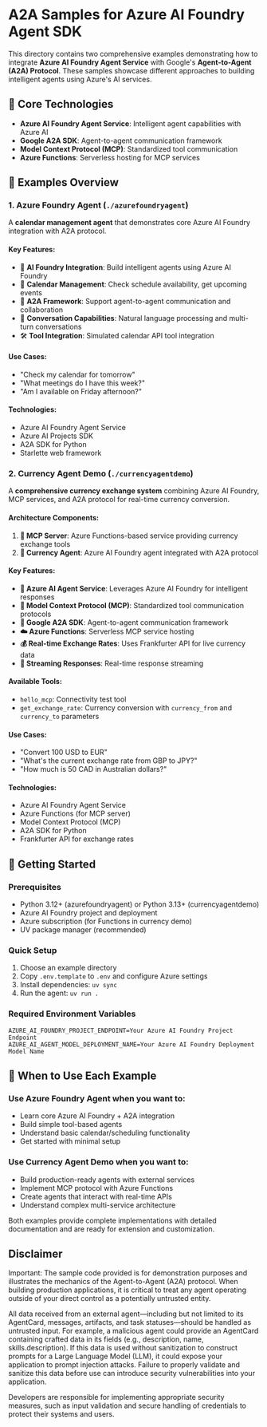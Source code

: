 # A2A Samples for Azure AI Foundry Agent SDK

This directory contains two comprehensive examples demonstrating how to integrate **Azure AI Foundry Agent Service** with Google's **Agent-to-Agent (A2A) Protocol**. These samples showcase different approaches to building intelligent agents using Azure's AI services.

## 🔋 Core Technologies

- **Azure AI Foundry Agent Service**: Intelligent agent capabilities with Azure AI
- **Google A2A SDK**: Agent-to-agent communication framework
- **Model Context Protocol (MCP)**: Standardized tool communication
- **Azure Functions**: Serverless hosting for MCP services

## 📁 Examples Overview

### 1. Azure Foundry Agent (`./azurefoundryagent`)

A **calendar management agent** that demonstrates core Azure AI Foundry integration with A2A protocol.

#### Key Features:
- 🤖 **AI Foundry Integration**: Build intelligent agents using Azure AI Foundry
- 📅 **Calendar Management**: Check schedule availability, get upcoming events
- 🔄 **A2A Framework**: Support agent-to-agent communication and collaboration
- 💬 **Conversation Capabilities**: Natural language processing and multi-turn conversations
- 🛠️ **Tool Integration**: Simulated calendar API tool integration

#### Use Cases:
- "Check my calendar for tomorrow"
- "What meetings do I have this week?"
- "Am I available on Friday afternoon?"

#### Technologies:
- Azure AI Foundry Agent Service
- Azure AI Projects SDK
- A2A SDK for Python
- Starlette web framework

### 2. Currency Agent Demo (`./currencyagentdemo`)

A **comprehensive currency exchange system** combining Azure AI Foundry, MCP services, and A2A protocol for real-time currency conversion.

#### Architecture Components:
1. **🔌 MCP Server**: Azure Functions-based service providing currency exchange tools
2. **💱 Currency Agent**: Azure AI Foundry agent integrated with A2A protocol

#### Key Features:
- **🎯 Azure AI Agent Service**: Leverages Azure AI Foundry for intelligent responses
- **🔧 Model Context Protocol (MCP)**: Standardized tool communication protocols
- **🤝 Google A2A SDK**: Agent-to-agent communication framework
- **☁️ Azure Functions**: Serverless MCP service hosting
- **💰 Real-time Exchange Rates**: Uses Frankfurter API for live currency data
- **📡 Streaming Responses**: Real-time response streaming

#### Available Tools:
- `hello_mcp`: Connectivity test tool
- `get_exchange_rate`: Currency conversion with `currency_from` and `currency_to` parameters

#### Use Cases:
- "Convert 100 USD to EUR"
- "What's the current exchange rate from GBP to JPY?"
- "How much is 50 CAD in Australian dollars?"

#### Technologies:
- Azure AI Foundry Agent Service
- Azure Functions (for MCP server)
- Model Context Protocol (MCP)
- A2A SDK for Python
- Frankfurter API for exchange rates

## 🚀 Getting Started

### Prerequisites
- Python 3.12+ (azurefoundryagent) or Python 3.13+ (currencyagentdemo)
- Azure AI Foundry project and deployment
- Azure subscription (for Functions in currency demo)
- UV package manager (recommended)

### Quick Setup
1. Choose an example directory
2. Copy `.env.template` to `.env` and configure Azure settings
3. Install dependencies: `uv sync`
4. Run the agent: `uv run .`

### Required Environment Variables
```env
AZURE_AI_FOUNDRY_PROJECT_ENDPOINT=Your Azure AI Foundry Project Endpoint
AZURE_AI_AGENT_MODEL_DEPLOYMENT_NAME=Your Azure AI Foundry Deployment Model Name
```

## 🎯 When to Use Each Example

### Use Azure Foundry Agent when you want to:
- Learn core Azure AI Foundry + A2A integration
- Build simple tool-based agents
- Understand basic calendar/scheduling functionality
- Get started with minimal setup

### Use Currency Agent Demo when you want to:
- Build production-ready agents with external services
- Implement MCP protocol with Azure Functions
- Create agents that interact with real-time APIs
- Understand complex multi-service architecture

Both examples provide complete implementations with detailed documentation and are ready for extension and customization.

## Disclaimer
Important: The sample code provided is for demonstration purposes and illustrates the mechanics of the Agent-to-Agent (A2A) protocol. When building production applications, it is critical to treat any agent operating outside of your direct control as a potentially untrusted entity.

All data received from an external agent—including but not limited to its AgentCard, messages, artifacts, and task statuses—should be handled as untrusted input. For example, a malicious agent could provide an AgentCard containing crafted data in its fields (e.g., description, name, skills.description). If this data is used without sanitization to construct prompts for a Large Language Model (LLM), it could expose your application to prompt injection attacks.  Failure to properly validate and sanitize this data before use can introduce security vulnerabilities into your application.

Developers are responsible for implementing appropriate security measures, such as input validation and secure handling of credentials to protect their systems and users.
